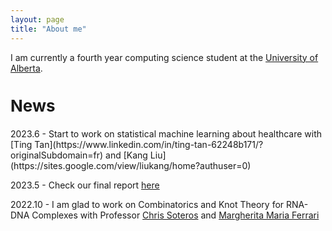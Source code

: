 ```yaml
---
layout: page
title: "About me"
---
```


I am currently a fourth year computing science student at the [University of Alberta](https://www.ualberta.ca/index.html).

<h2 style="font-size: 26px;">News</h2>
2023.6  -  Start to work on statistical machine learning about healthcare with [Ting Tan](https://www.linkedin.com/in/ting-tan-62248b171/?originalSubdomain=fr) and [Kang Liu](https://sites.google.com/view/liukang/home?authuser=0)

2023.5  -  Check our final report [here](https://vxml.pims.math.ca/projects/2022-2023/combinatorics/)

2022.10 -  I am glad to work on Combinatorics and Knot Theory for RNA-DNA Complexes with Professor [Chris Soteros](https://artsandscience.usask.ca/profile/CSoteros) and [Margherita Maria Ferrari](https://www.mmferrari.net) 



